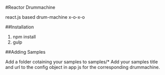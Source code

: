 #Reactor Drummachine

react.js based drum-machine x-o-x-o

##Installation

1. npm install
2. gulp

##Adding Samples

Add a folder cotaining your samples to samples/*
Add your samples title and url to the config object in app js for the corresponding drummachine.